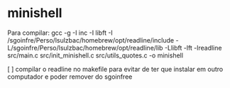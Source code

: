 # minishell

Para compilar:
gcc -g -I inc -I libft -I /sgoinfre/Perso/lsulzbac/homebrew/opt/readline/include -L/sgoinfre/Perso/lsulzbac/homebrew/opt/readline/lib -Llibft -lft -lreadline src/main.c src/init_minishell.c src/utils_quotes.c -o minishell 

[ ] compilar o readline no makefile para evitar de ter que instalar em outro computador e poder remover do sgoinfree